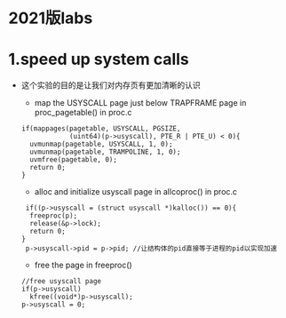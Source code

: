 # 2021版labs
# 1.speed up system calls
+ 这个实验的目的是让我们对内存页有更加清晰的认识
  
  - map the USYSCALL page just below TRAPFRAME page in proc_pagetable() in proc.c
  ```
  if(mappages(pagetable, USYSCALL, PGSIZE,
              (uint64)(p->usyscall), PTE_R | PTE_U) < 0){
    uvmunmap(pagetable, USYSCALL, 1, 0);
    uvmunmap(pagetable, TRAMPOLINE, 1, 0);
    uvmfree(pagetable, 0);
    return 0;
  }
  ```
  - alloc and initialize usyscall page in allcoproc() in proc.c 
  ```
   if((p->usyscall = (struct usyscall *)kalloc()) == 0){
    freeproc(p);
    release(&p->lock);
    return 0;
  }
   p->usyscall->pid = p->pid; //让结构体的pid直接等于进程的pid以实现加速
  ```
  - free the page in freeproc()
  ```
  //free usyscall page
  if(p->usyscall)
    kfree((void*)p->usyscall);
  p->usyscall = 0;
  ```
